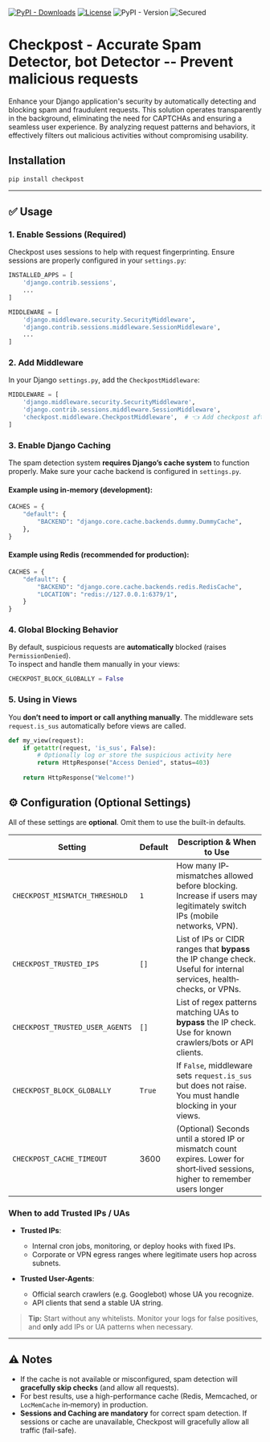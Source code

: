 
[![PyPI - Downloads](https://img.shields.io/pypi/dm/checkpost)](https://pypi.org/project/checkpost/)
[![License](https://img.shields.io/github/license/nezanuha/checkpost)](https://github.com/nezanuha/checkpost/blob/master/LICENSE)
![PyPI - Version](https://img.shields.io/pypi/v/checkpost)
![Secured](https://img.shields.io/badge/Security-Passed-green)


# Checkpost - Accurate Spam Detector, bot Detector -- Prevent malicious requests

Enhance your Django application's security by automatically detecting and blocking spam and fraudulent requests. This solution operates transparently in the background, eliminating the need for CAPTCHAs and ensuring a seamless user experience. By analyzing request patterns and behaviors, it effectively filters out malicious activities without compromising usability.

## Installation

```bash
pip install checkpost
```
---

## ✅ Usage

### 1. **Enable Sessions (Required)**

Checkpost uses sessions to help with request fingerprinting. Ensure sessions are properly configured in your `settings.py`:

```python
INSTALLED_APPS = [
    'django.contrib.sessions',
    ...
]

MIDDLEWARE = [
    'django.middleware.security.SecurityMiddleware',
    'django.contrib.sessions.middleware.SessionMiddleware',
    ...
]
```

### 2. **Add Middleware**

In your Django `settings.py`, add the `CheckpostMiddleware`:

```python
MIDDLEWARE = [
    'django.middleware.security.SecurityMiddleware',
    'django.contrib.sessions.middleware.SessionMiddleware',
    'checkpost.middleware.CheckpostMiddleware',  # 👈 Add checkpost after SessionMiddleware
]
```

### 3. **Enable Django Caching**

The spam detection system **requires Django’s cache system** to function properly. Make sure your cache backend is configured in `settings.py`.

#### Example using in-memory (development):
```python
CACHES = {
    "default": {
        "BACKEND": "django.core.cache.backends.dummy.DummyCache",
    },
}
```

#### Example using Redis (recommended for production):
```python
CACHES = {
    "default": {
        "BACKEND": "django.core.cache.backends.redis.RedisCache",
        "LOCATION": "redis://127.0.0.1:6379/1",
    }
}
```

### 4. Global Blocking Behavior

By default, suspicious requests are **automatically** blocked (raises `PermissionDenied`).  
To inspect and handle them manually in your views:

```python
CHECKPOST_BLOCK_GLOBALLY = False
```

### 5. **Using in Views**

You **don’t need to import or call anything manually**. The middleware sets `request.is_sus` automatically before views are called.

```python
def my_view(request):
    if getattr(request, 'is_sus', False):
        # Optionally log or store the suspicious activity here
        return HttpResponse("Access Denied", status=403)
    
    return HttpResponse("Welcome!")
```

## ⚙️ Configuration (Optional Settings)

All of these settings are **optional**. Omit them to use the built-in defaults.

| Setting                         | Default   | Description & When to Use                                                                                              |
|---------------------------------|-----------|-------------------------------------------------------------------------------------------------------------------------|
| `CHECKPOST_MISMATCH_THRESHOLD`  | `1`       | How many IP‐mismatches allowed before blocking. Increase if users may legitimately switch IPs (mobile networks, VPN). |
| `CHECKPOST_TRUSTED_IPS`         | `[]`      | List of IPs or CIDR ranges that **bypass** the IP change check. Useful for internal services, health‐checks, or VPNs. |
| `CHECKPOST_TRUSTED_USER_AGENTS` | `[]`      | List of regex patterns matching UAs to **bypass** the IP check. Use for known crawlers/bots or API clients.            |
| `CHECKPOST_BLOCK_GLOBALLY`      | `True`    | If `False`, middleware sets `request.is_sus` but does not raise. You must handle blocking in your views.              |
| `CHECKPOST_CACHE_TIMEOUT`       | 3600      | (Optional) Seconds until a stored IP or mismatch count expires. Lower for short‐lived sessions, higher to remember users longer|

### When to add Trusted IPs / UAs

- **Trusted IPs**:  
  - Internal cron jobs, monitoring, or deploy hooks with fixed IPs.  
  - Corporate or VPN egress ranges where legitimate users hop across subnets.

- **Trusted User-Agents**:  
  - Official search crawlers (e.g. Googlebot) whose UA you recognize.  
  - API clients that send a stable UA string.

> **Tip:** Start without any whitelists. Monitor your logs for false positives, and **only** add IPs or UA patterns when necessary.


---
## ⚠️ Notes

- If the cache is not available or misconfigured, spam detection will **gracefully skip checks** (and allow all requests).
- For best results, use a high-performance cache (Redis, Memcached, or `LocMemCache` in‐memory) in production.
- **Sessions and Caching are mandatory** for correct spam detection. If sessions or cache are unavailable, Checkpost will gracefully allow all traffic (fail-safe).

